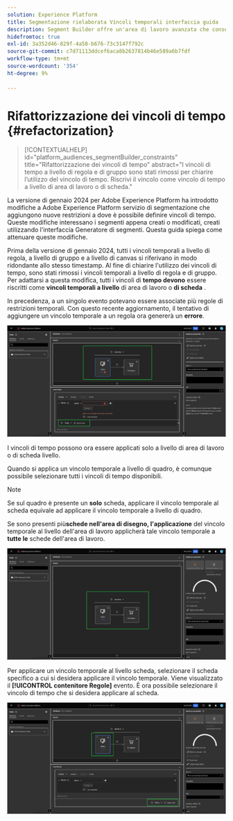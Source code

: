 ```yaml
---
solution: Experience Platform
title: Segmentazione rielaborata Vincoli temporali interfaccia guida
description: Segment Builder offre un'area di lavoro avanzata che consente di interagire con gli elementi dei dati del profilo. L'area di lavoro fornisce controlli intuitivi per la creazione e la modifica delle regole, ad esempio i riquadri con trascinamento della selezione utilizzati per rappresentare le proprietà dei dati.
hidefromtoc: true
exl-id: 3a352d46-829f-4a58-b676-73c3147f792c
source-git-commit: c7d71113ddcef6aca8b2637814b46e589a6b7fdf
workflow-type: tm+mt
source-wordcount: '354'
ht-degree: 9%

---
```


# Rifattorizzazione dei vincoli di tempo {#refactorization}

>[!CONTEXTUALHELP]
>id="platform_audiences_segmentBuilder_constraints"
>title="Rifattorizzazione dei vincoli di tempo"
>abstract="I vincoli di tempo a livello di regola e di gruppo sono stati rimossi per chiarire l’utilizzo del vincolo di tempo. Riscrivi il vincolo come vincolo di tempo a livello di area di lavoro o di scheda."

La versione di gennaio 2024 per Adobe Experience Platform ha introdotto modifiche a Adobe Experience Platform servizio di segmentazione che aggiungono nuove restrizioni a dove è possibile definire vincoli di tempo. Queste modifiche interessano i segmenti appena creati o modificati, creati utilizzando l&#39;interfaccia Generatore di segmenti. Questa guida spiega come attenuare queste modifiche.

Prima della versione di gennaio 2024, tutti i vincoli temporali a livello di regola, a livello di gruppo e a livello di canvas si riferivano in modo ridondante allo stesso timestamp. Al fine di chiarire l&#39;utilizzo dei vincoli di tempo, sono stati rimossi i vincoli temporali a livello di regola e di gruppo. Per adattarsi a questa modifica, tutti i vincoli di **tempo devono** essere riscritti come **vincoli temporali a livello** di area di lavoro o **di scheda** .

In precedenza, a un singolo evento potevano essere associate più regole di restrizioni temporali. Con questo recente aggiornamento, il tentativo di aggiungere un vincolo temporale a un regola ora genererà un **errore**.

![Viene evidenziato il vincolo temporale di livello regola. Viene inoltre evidenziato l&#39;errore che si verifica successivamente. ](../images/ui/segment-refactoring/rule-time-constraint.png)

I vincoli di tempo possono ora essere applicati solo a livello di area di lavoro o di scheda livello.

Quando si applica un vincolo temporale a livello di quadro, è comunque possibile selezionare tutti i vincoli di tempo disponibili.

>[!NOTE]
>
>Se sul quadro è presente un **solo** scheda, applicare il vincolo temporale al scheda equivale **&#x200B;**&#x200B;ad applicare il vincolo temporale a livello di quadro.
>
>Se sono presenti più&#x200B;**schede nell&#39;area di disegno, l&#39;applicazione** del vincolo temporale al livello dell&#39;area di lavoro applicherà tale vincolo temporale a **tutte le** schede dell&#39;area di lavoro.

![Viene evidenziato il vincolo temporale a livello di quadro.](../images/ui/segment-refactoring/canvas-time-constraint.png)

Per applicare un vincolo temporale al livello scheda, selezionare il scheda specifico a cui si desidera applicare il vincolo temporale. Viene visualizzato il **[!UICONTROL contenitore Regole]** evento. È ora possibile selezionare il vincolo di tempo che si desidera applicare al scheda.

![Viene evidenziato il vincolo temporale di livello scheda.](../images/ui/segment-refactoring/card-time-constraint.png)
